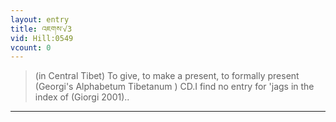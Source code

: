```yaml
---
layout: entry
title: འཇགས་√3
vid: Hill:0549
vcount: 0
---
```

> (in Central Tibet) To give, to make a present, to formally present (Georgi's Alphabetum Tibetanum ) CD\.I find no entry for 'jags in the index of (Giorgi 2001)\.\.


---

